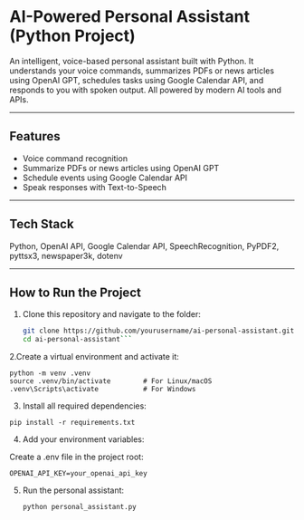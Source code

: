  #  AI-Powered Personal Assistant (Python Project)

An intelligent, voice-based personal assistant built with Python. It understands your voice commands, summarizes PDFs or news articles using OpenAI GPT, schedules tasks using Google Calendar API, and responds to you with spoken output. All powered by modern AI tools and APIs.

---

##  Features

-  Voice command recognition  
-  Summarize PDFs or news articles using OpenAI GPT  
-  Schedule events using Google Calendar API  
-  Speak responses with Text-to-Speech  

---

##  Tech Stack


Python, OpenAI API, Google Calendar API, SpeechRecognition, PyPDF2, pyttsx3, newspaper3k, dotenv

---

##  How to Run the Project

1. Clone this repository and navigate to the folder:
   ```bash
   git clone https://github.com/yourusername/ai-personal-assistant.git
   cd ai-personal-assistant```

2.Create a virtual environment and activate it:

   ```
python -m venv .venv
source .venv/bin/activate        # For Linux/macOS
.venv\Scripts\activate           # For Windows
```

3. Install all required dependencies:
```
pip install -r requirements.txt
```
4. Add your environment variables:

Create a .env file in the project root:
```
OPENAI_API_KEY=your_openai_api_key
```
5. Run the personal assistant:
   ```
   python personal_assistant.py

   ```
